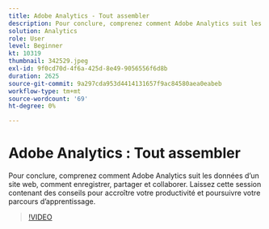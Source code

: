 ```yaml
---
title: Adobe Analytics - Tout assembler
description: Pour conclure, comprenez comment Adobe Analytics suit les données d’un site web, comment enregistrer, partager et collaborer. Laissez cette session contenant des conseils pour augmenter votre productivité.
solution: Analytics
role: User
level: Beginner
kt: 10319
thumbnail: 342529.jpeg
exl-id: 9f0cd70d-4f6a-425d-8e49-9056556f6d8b
duration: 2625
source-git-commit: 9a297cda953d4414131657f9ac84580aea0eabeb
workflow-type: tm+mt
source-wordcount: '69'
ht-degree: 0%

---
```


# Adobe Analytics : Tout assembler

Pour conclure, comprenez comment Adobe Analytics suit les données d’un site web, comment enregistrer, partager et collaborer. Laissez cette session contenant des conseils pour accroître votre productivité et poursuivre votre parcours d’apprentissage.

>[!VIDEO](https://video.tv.adobe.com/v/342529/?quality=12&learn=on)
